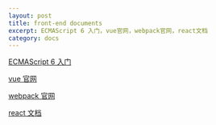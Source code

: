 ```yaml
---
layout: post
title: front-end documents
excerpt: ECMAScript 6 入门，vue官网，webpack官网，react文档
category: docs
---
```


[ECMAScript 6 入门](http://es6.ruanyifeng.com/#docs/promise)

[vue 官网](https://cn.vuejs.org/v2/api/#vm-mount)

[webpack 官网](https://doc.webpack-china.org/concepts/)

[react 文档](https://doc.react-china.org/docs/state-and-lifecycle.html)


